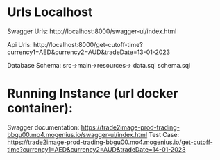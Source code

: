 
# Urls Localhost

Swagger Urls:
http://localhost:8000/swagger-ui/index.html

Api Urls:
http://localhost:8000/get-cutoff-time?currency1=AED&currency2=AUD&tradeDate=13-01-2023

Database Schema:
src->main->resources->
data.sql
schema.sql


# Running Instance (url docker container):

Swagger documentation:
https://trade2image-prod-trading-bbgu00.mo4.mogenius.io/swagger-ui/index.html
Test Case:
https://trade2image-prod-trading-bbgu00.mo4.mogenius.io/get-cutoff-time?currency1=AED&currency2=AUD&tradeDate=14-01-2023